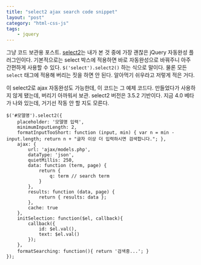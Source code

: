 ```yaml
---
title: "select2 ajax search code snippet"
layout: "post"
category: "html-css-js"
tags: 
    - jquery
---
```


그냥 코드 보관용 포스트. [select2](https://select2.github.io/)는 내가 본 것 중에 가장 괜찮은 jQuery 자동완성 플러그인이다. 기본적으로는 select 박스에 적용하면 바로 자동완성으로 바꿔주니 아주 간편하게 사용할 수 있다. `$('select').select2()` 하는 식으로 말이다. 물론 모든 `select` 태그에 적용해 버리는 짓을 하면 안 된다. 알아먹기 쉬우라고 저렇게 적은 거다.

이 select2로 ajax 자동완성도 가능한데, 이 코드는 그 예제 코드다. 만들었다가 사용하지 않게 됐는데, 버리기 아까워서 보관. select2 버전은 3.5.2 기반이다. 지금 4.0 베타가 나와 있는데, 거기선 작동 안 할 지도 모른다.

    $('#모델명').select2({
        placeholder: '모델명 입력',
        minimumInputLength: 2,
        formatInputTooShort: function (input, min) { var n = min - input.length; return n + "글자 이상 더 입력하시면 검색합니다."; },
        ajax: {
            url: 'ajax/models.php',
            dataType: 'json',
            quietMillis: 250,
            data: function (term, page) {
                return {
                    q: term // search term
                }
            },
            results: function (data, page) {
                return { results: data };
            },
            cache: true
        },
        initSelection: function($el, callback){
            callback({
                id: $el.val(),
                text: $el.val()
            });
        },
        formatSearching: function(){ return '검색중...'; }
    });